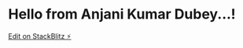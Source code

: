 # Hello from Anjani Kumar Dubey...!

[Edit on StackBlitz ⚡️](https://stackblitz.com/edit/angular-ivy-gqmfpf)
